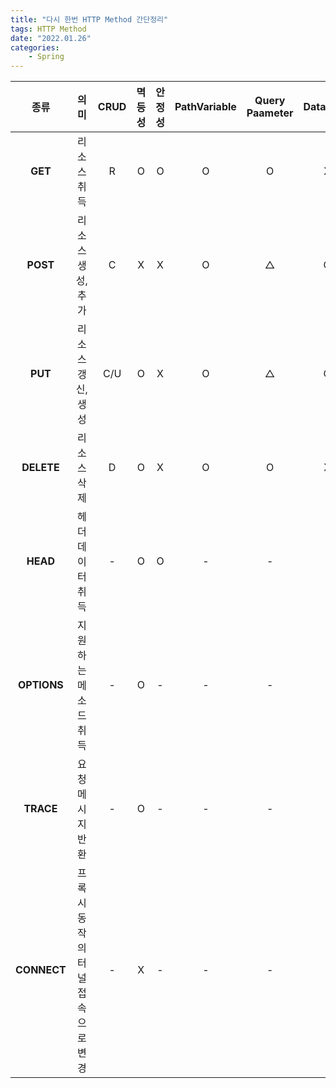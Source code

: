 ```yaml
---
title: "다시 한번 HTTP Method 간단정리"
tags: HTTP Method
date: "2022.01.26"
categories: 
    - Spring
---
```


|종류|의미|CRUD|멱등성|안정성|PathVariable|Query Paameter|DataBody|
|:------:|:---:|:---:|:---:|:---:|:---:|:---:|:---:|
|**GET**|리소스 취득|R|O|O|O|O|X|
|**POST**|리소스 생성,추가|C|X|X|O|△|O|
|**PUT**|리소스 갱신,생성|C/U|O|X|O|△|O|
|**DELETE**|리소스 삭제|D|O|X|O|O|X|
|**HEAD**|헤더 데이터 취득|-|O|O|-|-|-|
|**OPTIONS**|지원하는 메소드 취득|-|O|-|-|-|-|
|**TRACE**|요청메시지 반환|-|O|-|-|-|-|
|**CONNECT**|프록시 동작의 터널 접속으로 변경|-|X|-|-|-|-|